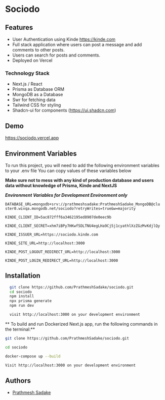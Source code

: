 
# Sociodo






## Features

- User Authentication using Kinde https://kinde.com
- Full stack application where users can post a message and add comments to other posts.
- Users can search for posts and comments.
- Deployed on Vercel

### Technology Stack
- Next.js / React
- Prisma as Database ORM
- MongoDB as a Database
- Swr for fetching data
- Tailwind CSS for styling
- Shadcn-ui for components (https://ui.shadcn.com)



## Demo
https://sociodo.vercel.app

## Environment Variables

To run this project, you will need to add the following environment variables to your .env file
You can copy values of these variables below

**Make sure not to mess with any kind of production database and users data without knowledge of Prisma, Kinde and NextJS**

***Environment Variables for Development Environment only***

`DATABASE_URL=mongodb+srv://prathmeshsadake:PrathmeshSadake_MongoDB@cluster0.wivqa.mongodb.net/sociodo?retryWrites=true&w=majority`

`KINDE_CLIENT_ID=5ac872fff6a3462195ed8907de0eec9b`

`KINDE_CLIENT_SECRET=xhm7iBPy7HKwf5DLTNU4egLHa9Cj5j1cyathlXzZGzMvKdjlQy`

`KINDE_ISSUER_URL=https://sociodo.kinde.com`

`KINDE_SITE_URL=http://localhost:3000`

`KINDE_POST_LOGOUT_REDIRECT_URL=http://localhost:3000`

`KINDE_POST_LOGIN_REDIRECT_URL=http://localhost:3000`





## Installation


```bash
  git clone https://github.com/PrathmeshSadake/sociodo.git
  cd sociodo
  npm install
  npx prisma generate
  npm run dev

  visit http://localhost:3000 on your development environment
```

** To build and run Dockerized Next.js app, run the following commands in the terminal:**

```bash
git clone https://github.com/PrathmeshSadake/sociodo.git

cd sociodo

docker-compose up --build

Visit http://localhost:3000 on your development environment
```
    
## Authors

- [Prathmesh Sadake](https://www.github.com/prathmeshsadake)

